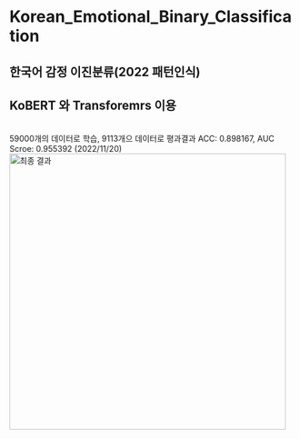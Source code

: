 # Korean_Emotional_Binary_Classification
## 한국어 감정 이진분류(2022 패턴인식)<br>
## KoBERT 와 Transforemrs 이용
<br>
59000개의 데이터로 학습, 9113개으 데이터로 평과결과 ACC: 0.898167, AUC Scroe: 0.955392 (2022/11/20)
<br>
<img width="486" alt="최종 결과" src="https://user-images.githubusercontent.com/93313445/202866526-0877daeb-01e3-477e-ae92-1d519f36ef2f.png">
<br>
